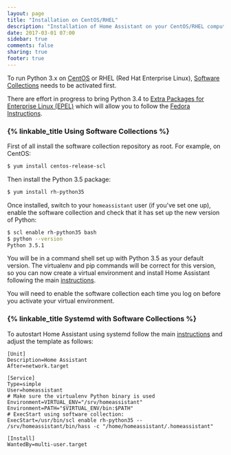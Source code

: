 ```yaml
---
layout: page
title: "Installation on CentOS/RHEL"
description: "Installation of Home Assistant on your CentOS/RHEL computer."
date: 2017-03-01 07:00
sidebar: true
comments: false
sharing: true
footer: true
---
```


To run Python 3.x on [CentOS](https://www.centos.org/) or RHEL (Red Hat Enterprise Linux), [Software Collections](https://www.softwarecollections.org/en/scls/rhscl/rh-python34/) needs to be activated first.

There are effort in progress to bring Python 3.4 to [Extra Packages for Enterprise Linux (EPEL)](https://fedoraproject.org/wiki/EPEL) which will allow you to follow the [Fedora Instructions](/docs/installation/fedora/).

### {% linkable_title Using Software Collections %}

First of all install the software collection repository as root. For example, on CentOS:

```bash
$ yum install centos-release-scl
```

Then install the Python 3.5 package:

```bash
$ yum install rh-python35
```

Once installed, switch to your `homeassistant` user (if you've set one up), enable the software collection and check that it has set up the new version of Python:

```bash
$ scl enable rh-python35 bash
$ python --version
Python 3.5.1
```

You will be in a command shell set up with Python 3.5 as your default version. The virtualenv and pip commands will be correct for this version, so you can now create a virtual environment and install Home Assistant following the main [instructions](https://home-assistant.io/docs/installation/virtualenv/#step-4-set-up-the-virtualenv).

You will need to enable the software collection each time you log on before you activate your virtual environment.

### {% linkable_title Systemd with Software Collections %}

To autostart Home Assistant using systemd follow the main [instructions](https://home-assistant.io/docs/autostart/systemd/) and adjust the template as follows:

```
[Unit]
Description=Home Assistant
After=network.target

[Service]
Type=simple
User=homeassistant
# Make sure the virtualenv Python binary is used
Environment=VIRTUAL_ENV="/srv/homeassistant"
Environment=PATH="$VIRTUAL_ENV/bin:$PATH"
# ExecStart using software collection:
ExecStart=/usr/bin/scl enable rh-python35 -- /srv/homeassistant/bin/hass -c "/home/homeassistant/.homeassistant"

[Install]
WantedBy=multi-user.target
```
